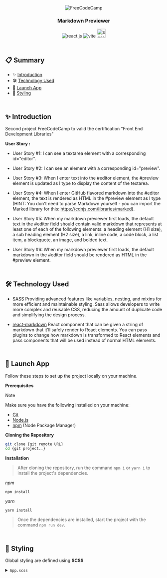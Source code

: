 <div align="center" class="container">
<picture>
  <img alt="FreeCodeCamp" src="https://cdn.freecodecamp.org/platform/universal/fcc_primary.svg">
</picture>
<h3  align="center">Markdown Previewer</h3>
    <img src="https://img.shields.io/badge/-React_JS-black?style=for-the-badge&logoColor=white&logo=react&color=61DAFB"  alt="react.js" />
    <img src="https://img.shields.io/badge/-Vite-black?style=for-the-badge&logoColor=white&logo=vite&color=646CFF"  alt="vite" />
    <img src="https://img.shields.io/badge/Sass-CC6699?style=flat-square&logo=Sass&logoColor=white" height="28px" alt="sass" />
  </div>
</div>

## <br /> 📋 <a name="table">Summary</a>

- ✨ [Introduction](#introduction)
- 🛠 [Technology Used](#tech-stack)
- 🚀 [Launch App](#launch-app)
- 🎨 [Styling](#style)

## <br /> <a name="introduction">✨ Introduction</a>

Second project FreeCodeCamp to valid the certification "Front End Development Libraries"

**User Story :**

- User Story #1: I can see a textarea element with a corresponding id="editor".

- User Story #2: I can see an element with a corresponding id="preview".

- User Story #3: When I enter text into the #editor element, the #preview element is updated as I type to display the content of the textarea.

- User Story #4: When I enter GitHub flavored markdown into the #editor element, the text is rendered as HTML in the #preview element as I type (HINT: You don't need to parse Markdown yourself - you can import the Marked library for this: https://cdnjs.com/libraries/marked).

- User Story #5: When my markdown previewer first loads, the default text in the #editor field should contain valid markdown that represents at least one of each of the following elements: a heading element (H1 size), a sub heading element (H2 size), a link, inline code, a code block, a list item, a blockquote, an image, and bolded text.

- User Story #6: When my markdown previewer first loads, the default markdown in the #editor field should be rendered as HTML in the #preview element.

## <br /> <a name="tech-stack">🛠 Technology Used</a>

- [SASS](https://sass-lang.com/install/)
Providing advanced features like variables, nesting, and mixins for more efficient and maintainable styling. Sass allows developers to write more complex and reusable CSS, reducing the amount of duplicate code and simplifying the design process.

- [react-markdown](https://www.npmjs.com/package/react-markdown/v/8.0.6)
React component that can be given a string of markdown that it’ll safely render to React elements. You can pass plugins to change how markdown is transformed to React elements and pass components that will be used instead of normal HTML elements.

## <br /> <a name="launch-app">🚀 Launch App</a>

Follow these steps to set up the project locally on your machine.

**Prerequisites**

>[!NOTE]
> Make sure you have the following installed on your machine:

- [Git](https://git-scm.com/)
- [Node.js](https://nodejs.org/en)
- [npm](https://www.npmjs.com/) (Node Package Manager)

**Cloning the Repository**

```bash
git clone {git remote URL}
cd {git project..}
```

**Installation**

> After cloning the repository, run the command `npm i` or `yarn i` to install the project's dependencies.

_npm_

```
npm install 
```

_yarn_

```
yarn install
```

> Once the dependencies are installed, start the project with the command `npm run dev`.

## <br /> <a name="style">🎨 Styling</a>

Global styling are defined using **SCSS**

<details>
<summary><code>App.scss</code></summary>

```css
@import url("https://fonts.googleapis.com/css2?family=Russo+One&display=swap");

:root {
  --font-Russo: "Russo One", sans-serif;
  --radicalGradient-pattern: radial-gradient(
      at 27% 37%,
      hsla(215, 98%, 61%, 1) 0px,
      transparent 0%
    ),
    radial-gradient(at 97% 21%, hsla(125, 98%, 72%, 1) 0px, transparent 50%),
    radial-gradient(at 52% 99%, hsla(354, 98%, 61%, 1) 0px, transparent 50%),
    radial-gradient(at 10% 29%, hsla(256, 96%, 67%, 1) 0px, transparent 50%),
    radial-gradient(at 97% 96%, hsla(38, 60%, 74%, 1) 0px, transparent 50%),
    radial-gradient(at 33% 50%, hsla(222, 67%, 73%, 1) 0px, transparent 50%),
    radial-gradient(at 79% 53%, hsla(343, 68%, 79%, 1) 0px, transparent 50%);
  --gradient-label: rgb(208, 252, 252);
  --preview-border: #224b4b;
}

*,
::before,
::after {
  padding: 0;
  margin: 0;
  box-sizing: border-box;
}

body {
  font-family: "Segoe UI", Tahoma, Geneva, Verdana, sans-serif;
}
main {
  padding: 1rem 4rem;
}

@mixin flex {
  display: flex;
  justify-content: center;
  flex-direction: column;
}

@mixin paragraph($font-weight, $font-size) {
  font-weight: $font-weight;
  font-size: $font-size;
}

@mixin border($background-color) {
  border: 1px solid black;
  background-color: $background-color;
}

.grid-background {
  width: 100vw;
  min-height: 100vh;
  position: fixed;
  display: flex;
  justify-content: center;
  padding: 120px 24px 160px 24px;
  pointer-events: none;
  z-index: -10;
  &:before {
    position: absolute;
    content: "";
    z-index: 2;
    width: 100%;
    height: 100%;
    top: 0;
  }

  &:after {
    content: "";
    background-image: url("./assets/grid.svg");
    z-index: 1;
    position: absolute;
    width: 100%;
    height: 100%;
    top: 0;
    opacity: 0.4;
    filter: invert(1);
  }

  .gradient {
    height: fit-content;
    z-index: 3;
    width: 100%;
    max-width: 640px;
    background-image: var(--radicalGradient-pattern);
    position: absolute;
    content: "";
    width: 100%;
    height: 100%;
    filter: blur(100px) saturate(150%);
    top: 80px;
    opacity: 0.15;
  }
}

// textarea

.textarea-content {
  @include flex;
  align-items: center;
  width: 100%;
  max-width: 500px;
  margin: 1rem auto 2rem;
  padding: 0 2rem;

  textarea {
    width: 100%;
    min-height: 200px;
    background: rgba(252, 252, 252, 0.526);
  }
}

.label-content {
  @include border(var(--gradient-label));
  display: flex;
  align-items: center;
  justify-content: space-between;
  width: 100%;

  padding: 0.3rem 1rem;

  .label-start {
    display: flex;
    justify-content: start;
    gap: 10px;
    label {
      @include paragraph(400, 16px);
      font-family: var(--font-Russo);
    }
  }

  .btn-popUp {
    cursor: pointer;
    transition: 0.3s ease;
    &:hover {
      color: rgb(100, 100, 100);
    }
  }
  .hidden {
    display: none;
  }
}

// preview
.preview-content {
  @include flex();
  align-items: center;
  @include border(white);
  width: 100%;
  max-width: 700px;
  margin: 0 auto;
}

#preview {
  padding: 1rem 1.5rem;
  background-color: rgb(216, 246, 241);

  img {
    display: block;
    width: 90%;
    margin: 1.5rem auto;
  }

  h1 {
    font-size: 32px;
    border-bottom: 2px solid var(--preview-border);
  }
  h1,
  h2,
  h3 {
    border-bottom: 2px solid var(--preview-border);
    margin: 1.5rem 0;
    line-height: 1.5;
  }

  code {
    background-color: white;
    font-weight: bold;
    padding: 3px;
  }
  p {
    margin: 1rem 0rem;
  }
  pre {
    display: block;
    overflow: auto;
    background: white;
    padding: 5px;
    line-height: 1.2;
  }
  blockquote {
    border-left: 3px solid var(--preview-border);
    color: var(--preview-border);
    padding-left: 5px;
    margin-left: 25px;
  }
  table {
    border-collapse: collapse;
    margin: 1rem 0;
  }
  td,
  th {
    border: 2px solid var(--preview-border);
    padding-left: 5px;
    padding-right: 5px;
  }
  ol {
    margin: 1rem 0;
  }
}
```
</details>

